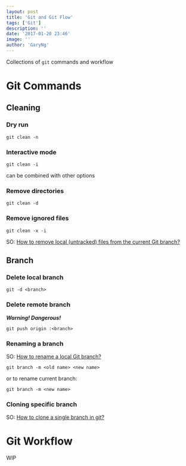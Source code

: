 ```yaml
---
layout: post
title: 'Git and Git Flow'
tags: ['Git']
description: ''
date: '2017-01-20 23:46'
image: ''
author: 'GaryNg'
---
```


Collections of `git` commands and workflow

# Git Commands

## Cleaning

### Dry run
```
git clean -n
```

### Interactive mode
```
git clean -i
```  
can be combined with other options

### Remove directories
```
git clean -d
```

### Remove ignored files
```
git clean -x -i
```

SO: [How to remove local (untracked) files from the current Git branch?](http://stackoverflow.com/a/64966/1023180)


## Branch

### Delete local branch
```
git -d <branch>
```

### Delete remote branch
**_Warning! Dangerous!_**
```
git push origin :<branch>
```

### Renaming a branch
SO: [How to rename a local Git branch?](http://stackoverflow.com/a/6591218/1023180)
```
git branch -m <old name> <new name>
```  

or to rename current branch:  
```
git branch -m <new name>
```  

### Cloning specific branch
SO: [How to clone a single branch in git?](http://stackoverflow.com/a/9920956/1023180)


# Git Workflow

WIP
